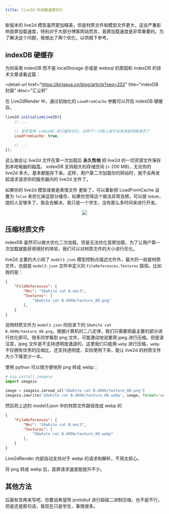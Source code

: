 ```yaml
---
title: live2d 的加载速度优化
---
```


新版本的 live2d 模型虽然更加精美，但是材质文件和模型文件更大，这会严重影响首屏加载速度，特别对于大部分博客网站而言，首屏加载速度是非常重要的。为了解决这个问题，我做出了两个优化，以供阁下参考。


## indexDB 硬缓存

为何采用 indexDB 而不是 localStorage 亦或是 websql 的原因和 indexDB 的技术文章请看这篇：

<detail-url
    href="https://kirigaya.cn/blog/article?seq=202"
    title="indexDB 封装"
    desc="汇尘轩"
></detail-url>

在 Live2dRender 中，通过初始化的 `LoadFromCache` 参数可以开启 indexDB 硬缓存。

```js
live2d.initializeLive2D({
    // ...
    
    // 是否使用 indexDB 进行缓存优化，这样下一次载入就不会再发起网络请求了
    LoadFromCache: true,

    // ...
});
```

这么做会让 live2d 文件在第一次加载后 **永久性地** 把 live2d 的一切资源文件保存到本地电脑的磁盘。 indexDB 支持超大的存储空间 (> 200 MB)，无论你的 live2d 多大，基本都能存下来。这样，用户第二次加载你的网站时，就不会再发起请求请求你的服务器内的 live2d 文件了。

如果你的 live2d 模型或者是表情文件 更新了，可以重新把 LoadFromCache 设置为 `false` 来优化掉这部分缓存，如果你觉得这个做法非常丑陋，可以提 issue，提的人足够多了，我会去解决，我只是一个学生，没有那么多时间来进行开发。

<div align=center>
<img src="https://picx.zhimg.com/80/v2-eac4ea307c22de913763bf8c2b95c21a_1440w.webp?source=c8b7c179"/>
</div>



## 压缩材质文件

indexDB 虽然可以做大优化二次加载，但是无法优化首屏加载，为了让用户第一次加载就能获得很好的体验，我们可以对材质文件的大小进行优化。

live2d 主要的大小除了 `model3.json` 模型控制点描述文件外，最大的一般是材质文件，也就是 `model3.json` 文件中定义的 `FileReferences.Textures` 路径。比如我的是：

```json
{
    "FileReferences": {
		"Moc": "SDwhite cat B.moc3",
		"Textures": [
			"SDwhite cat B.4096/texture_00.png"
		],
    }
}
```

说明材质文件为 `model3.json` 同目录下的 `SDwhite cat B.4096/texture_00.png`，根据计算机的二八定律，我们只需要把最主要的部分进行优化即可。很多同学看到 png 文件，可能激动地说要用 jpeg 进行压缩。但是请注意，jpeg 文件是不支持透明度通道的，这里我们只能用 `webp` 进行压缩，`webp` 不仅拥有优秀的压缩比，还支持透明度，实际使用下来，能让 live2d 的材质文件大小下降至少一半。

使用 python 可以很方便地将 png 转成 webp：

```python
# pip install imageio
import imageio

image = imageio.imread_v2('SDwhite cat B.4096/texture_00.png')  
imageio.imwrite('SDwhite cat B.4096/texture_00.webp', image, format='webp')  
```

然后将上述的 model3.json 中的材质文件路径改成 webp 的

```json
{
    "FileReferences": {
		"Moc": "SDwhite cat B.moc3",
		"Textures": [
			"SDwhite cat B.4096/texture_00.webp"
		],
    }
}
```

Live2dRender 内部自动支持对于 webp 的请求和解析，不用太担心。

将 png 转成 webp 后，首屏请求速度能提升不少。


## 其他方法

后面有空再来写吧，你要说希望用 protobuf 进行超级二进制压缩，也不是不行，但是还是那句话，我现在只是学生，事情很多。

